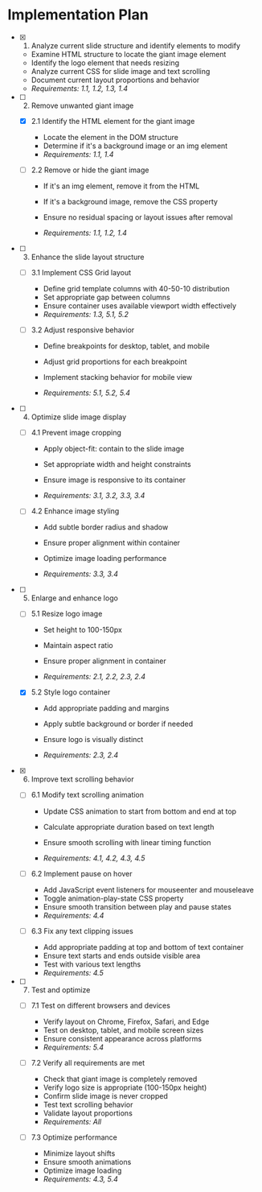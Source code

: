 # Implementation Plan

- [x] 1. Analyze current slide structure and identify elements to modify



  - Examine HTML structure to locate the giant image element
  - Identify the logo element that needs resizing
  - Analyze current CSS for slide image and text scrolling
  - Document current layout proportions and behavior
  - _Requirements: 1.1, 1.2, 1.3, 1.4_



- [ ] 2. Remove unwanted giant image
  - [x] 2.1 Identify the HTML element for the giant image

    - Locate the element in the DOM structure
    - Determine if it's a background image or an img element
    - _Requirements: 1.1, 1.4_
  
  - [ ] 2.2 Remove or hide the giant image
    - If it's an img element, remove it from the HTML


    - If it's a background image, remove the CSS property
    - Ensure no residual spacing or layout issues after removal
    - _Requirements: 1.1, 1.2, 1.4_


- [ ] 3. Enhance the slide layout structure
  - [ ] 3.1 Implement CSS Grid layout
    - Define grid template columns with 40-50-10 distribution
    - Set appropriate gap between columns
    - Ensure container uses available viewport width effectively
    - _Requirements: 1.3, 5.1, 5.2_


  
  - [ ] 3.2 Adjust responsive behavior
    - Define breakpoints for desktop, tablet, and mobile
    - Adjust grid proportions for each breakpoint

    - Implement stacking behavior for mobile view
    - _Requirements: 5.1, 5.2, 5.4_

- [ ] 4. Optimize slide image display
  - [ ] 4.1 Prevent image cropping
    - Apply object-fit: contain to the slide image




    - Set appropriate width and height constraints
    - Ensure image is responsive to its container

    - _Requirements: 3.1, 3.2, 3.3, 3.4_

  
  - [ ] 4.2 Enhance image styling
    - Add subtle border radius and shadow
    - Ensure proper alignment within container

    - Optimize image loading performance
    - _Requirements: 3.3, 3.4_




- [ ] 5. Enlarge and enhance logo
  - [ ] 5.1 Resize logo image
    - Set height to 100-150px

    - Maintain aspect ratio

    - Ensure proper alignment in container
    - _Requirements: 2.1, 2.2, 2.3, 2.4_
  
  - [x] 5.2 Style logo container

    - Add appropriate padding and margins

    - Apply subtle background or border if needed
    - Ensure logo is visually distinct
    - _Requirements: 2.3, 2.4_

- [x] 6. Improve text scrolling behavior




  - [ ] 6.1 Modify text scrolling animation
    - Update CSS animation to start from bottom and end at top
    - Calculate appropriate duration based on text length
    - Ensure smooth scrolling with linear timing function


    - _Requirements: 4.1, 4.2, 4.3, 4.5_
  
  - [ ] 6.2 Implement pause on hover
    - Add JavaScript event listeners for mouseenter and mouseleave
    - Toggle animation-play-state CSS property
    - Ensure smooth transition between play and pause states
    - _Requirements: 4.4_


  
  - [ ] 6.3 Fix any text clipping issues
    - Add appropriate padding at top and bottom of text container
    - Ensure text starts and ends outside visible area
    - Test with various text lengths
    - _Requirements: 4.5_

- [ ] 7. Test and optimize
  - [ ] 7.1 Test on different browsers and devices
    - Verify layout on Chrome, Firefox, Safari, and Edge
    - Test on desktop, tablet, and mobile screen sizes
    - Ensure consistent appearance across platforms
    - _Requirements: 5.4_
  
  - [ ] 7.2 Verify all requirements are met
    - Check that giant image is completely removed
    - Verify logo size is appropriate (100-150px height)
    - Confirm slide image is never cropped
    - Test text scrolling behavior
    - Validate layout proportions
    - _Requirements: All_
  
  - [ ] 7.3 Optimize performance
    - Minimize layout shifts
    - Ensure smooth animations
    - Optimize image loading
    - _Requirements: 4.3, 5.4_
